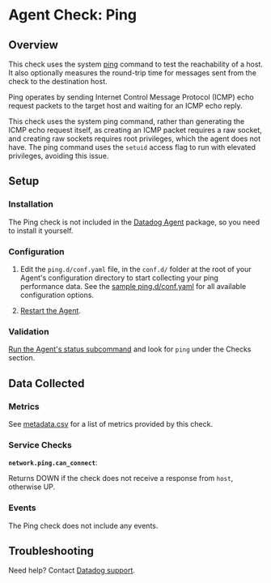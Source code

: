 # Agent Check: Ping

## Overview

This check uses the system [ping][1] command to test the reachability of a host.
It also optionally measures the round-trip time for messages sent from the check to the
destination host.

Ping operates by sending Internet Control Message Protocol (ICMP) echo request packets
to the target host and waiting for an ICMP echo reply.

This check uses the system ping command, rather than generating the ICMP echo request
itself, as creating an ICMP packet requires a raw socket, and creating raw sockets
requires root privileges, which the agent does not have. The ping command uses the
`setuid` access flag to run with elevated privileges, avoiding this issue.

## Setup

### Installation

The Ping check is not included in the [Datadog Agent][7] package, so you need to
install it yourself.

### Configuration

1. Edit the `ping.d/conf.yaml` file, in the `conf.d/` folder at the root of your
   Agent's configuration directory to start collecting your ping performance data.
   See the [sample ping.d/conf.yaml][2] for all available configuration options.

2. [Restart the Agent][3].

### Validation

[Run the Agent's status subcommand][4] and look for `ping` under the Checks section.

## Data Collected

### Metrics

See [metadata.csv][6] for a list of metrics provided by this check.

### Service Checks

**`network.ping.can_connect`**:

Returns DOWN if the check does not receive a response from `host`, otherwise UP.

### Events

The Ping check does not include any events.

## Troubleshooting

Need help? Contact [Datadog support][5].

[1]: https://en.wikipedia.org/wiki/Ping_(networking_utility)
[2]: https://github.com/DataDog/integrations-core/blob/master/ping/datadog_checks/ping/data/conf.yaml.example
[3]: https://docs.datadoghq.com/agent/faq/agent-commands/#start-stop-restart-the-agent
[4]: https://docs.datadoghq.com/agent/faq/agent-commands/#agent-status-and-information
[5]: https://docs.datadoghq.com/help/
[6]: https://github.com/DataDog/integrations-extras/blob/master/ping/metadata.csv
[7]: https://app.datadoghq.com/account/settings#agent
